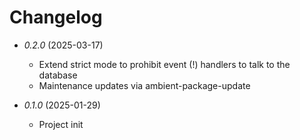 # Changelog

* *0.2.0* (2025-03-17)
  * Extend strict mode to prohibit event (!) handlers to talk to the database
  * Maintenance updates via ambient-package-update

* *0.1.0* (2025-01-29)
  * Project init
